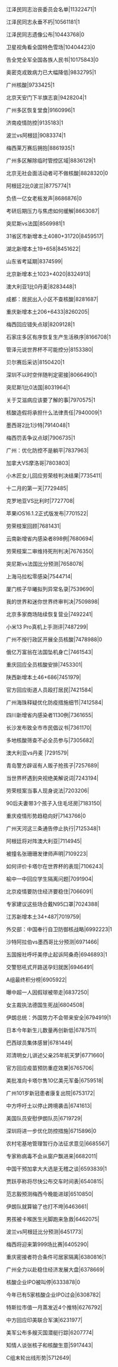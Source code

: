 江泽民同志治丧委员会名单|11322471|1

江泽民同志永垂不朽|10561181|1

江泽民同志遗像公布|10443768|0

卫星视角看全国特色雪场|10404423|0

告全党全军全国各族人民书|10175843|0

奥密克戎致病力已大幅降低|9832795|1

广州核酸|9733425|1

北京天安门下半旗志哀|9428204|1

广州多区恢复堂食|9160996|1

济南疫情防控|9135183|1

波兰vs阿根廷|9083374|1

梅西莱万赛后拥抱|8861935|1

广州多区解除临时管控区域|8836129|1

北京无社会面活动者可不做核酸|8828320|0

阿根廷2比0波兰|8775774|1

负债一亿女老板发声|8686876|0

考研后期压力与焦虑如何缓解|8663087|

突尼斯vs法国|8569981|1

31省区市新增本土4080+31720|8459517|

湖北新增本土19+658|8451622|

山东省考延期|8374599|

北京新增本土1023+4020|8324913|

澳大利亚1比0丹麦|8283448|1

成都：居民出入小区不查核酸|8281687|

重庆新增本土206+6433|8260205|

梅西回应错失点球|8209128|1

石家庄多区有序恢复生产生活秩序|8166708|1

管泽元说世界杯不可能控分|8153380|

贝尔赛后采访|8150420|1

深圳不以时空伴随判定密接|8066490|1

突尼斯1比0法国|8031964|1

关于艾滋病应该要了解的事|7970575|1

核酸造假将承担什么法律责任|7940009|1

墨西哥2比1沙特|7914048|1

梅西罚丢争议点球|7906735|1

广州：优化防控不是躺平|7837963|

加拿大VS摩洛哥|7803803|

小木匠女儿回应劳荣枝判决结果|7735411|

十二月的第一天|7729485|

克罗地亚VS比利时|7727708|

苹果iOS16.1.2正式版发布|7701522|

劳荣枝案回顾|7681431|

云南新增省内感染者898例|7680694|

劳荣枝案二审维持死刑判决|7676350|

突尼斯vs法国比分预测|7658078|

上海马拉松零感染|7544714|

厦门核子华曦拟列异常名录|7539690|

我的世界和迷你世界终审判决|7509898|

北京多家商场陆续恢复营业|7492241|

小米13 Pro真机上手测评|7487299|

广州不按行政区开展全员核酸|7478988|0

俄亿万富翁在法国坠机身亡|7461543|

重庆回应全员核酸安排|7453301|

陕西新增本土46+686|7451979|

官方回应街道人员殴打居民|7421584|

广州海珠释疑优化防疫措施细节|7412584|

四川新增省内感染者1130例|7361655|

长沙发布致全市市民倡议书|7361170|

多地核酸筛查不必全员参与|7305682|

澳大利亚vs丹麦 ​|7291579|

青岛警方辟谣有人贩子抢孩子|7257689|

当世界杯遇到央视绝美解说词|7243194|

劳荣枝案当事人现身说法|7203206|

90后夫妻带3个孩子入住毛坯房|7183150|

重庆疫情形势趋稳向好|7143766|0

广州天河这三条通告停止执行|7125348|1

阿根廷将对阵澳大利亚|7114945|

被撞名张珊珊发律师声明|7109223|

如何评价卡塔尔在世界杯的表现|7106243|

榆中一中回应学生隔离问题|7091904|

北京疫情要防住经济要稳住|7066091|

专家建议这些场合戴N95口罩|7024388|

江苏新增本土34+487|7019759|

外交部：中国奉行自卫防御核战略|6992223|1

沙特阿拉伯vs墨西哥比分预测|6971466|

五国报社呼吁美停止起诉阿桑奇|6946893|1

交警怒吼式开路送孕妇就医|6946491|

A组最终积分榜|6905922|

曝中超一人因假球被带走|6837250|

女主裁执法德国生死战|6804508|

伊朗总统：外国势力不会带来安全|6794919|1

日本今年新生儿数量再创新低|6787511|

巴西球员集体感冒|6781449|

邓清明女儿讲述父亲25年航天梦|6771660|

官方回应疫苗预防重症效果|6765706|

美批准向卡塔尔售10亿美元军备|6759518|

广州101岁新冠患者康复出院|6753172|

中方呼吁土以停止跨境袭击|6741613|

美国队员安慰伊朗队员|6719729|

深圳将进一步优化防控措施|6715896|0

农村宅基地管理暂行办法征求意见|6685567|

专家称病毒不会从窗户飘进来|6682011|

中国干预加拿大大选是无稽之谈|6593839|1

贾跃亭称将尽快公布交车时间表|6540815|

范志毅预测梅西今晚能进球|6510850|

伊朗队就算输了也打不垮|6463661|

男孩被卡喉医生光脚跑来急救|6462075|

波兰vs阿根廷比分预测|6451773|

梅西将迎来第999场比赛|6405290|

重庆密接者符合条件可居家隔离|6380816|1

广州全力以赴稳住经济发展大盘|6378669|

核酸企业IPO被叫停|6333878|0

今年已有5家核酸企业IPO过会|6308782|

特斯拉市值一月蒸发近4个推特|6276792|

中方回应印美联合军演|6231977|

美军公布多艘灭国潜艇行踪|6207774|

知情人谈张核子和核酸生意|5917443|

C组末轮出线形势|5712649|

